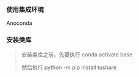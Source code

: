 ### 使用集成环境

Anoconda


### 安装类库
> 安装类库之前，先要执行 conda activate base
> 
> 然后执行 python -m pip install tushare